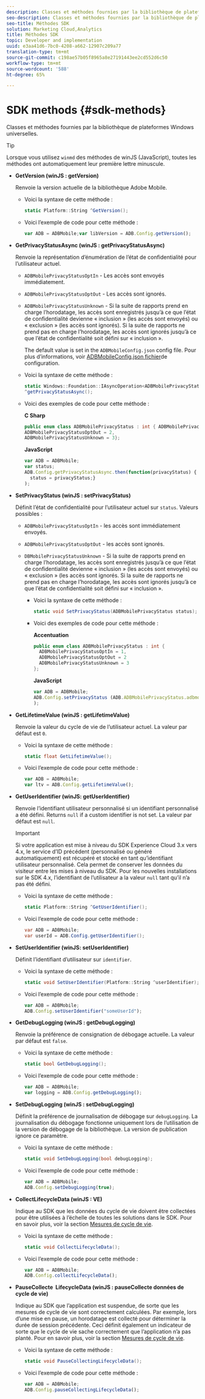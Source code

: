 ```yaml
---
description: Classes et méthodes fournies par la bibliothèque de plateformes Windows universelles.
seo-description: Classes et méthodes fournies par la bibliothèque de plateformes Windows universelles.
seo-title: Méthodes SDK
solution: Marketing Cloud,Analytics
title: Méthodes SDK
topic: Developer and implementation
uuid: e3aa41d6-7bc0-4208-a662-12907c209a77
translation-type: tm+mt
source-git-commit: c198ae57b05f8965a8e27191443ee2cd552d6c50
workflow-type: tm+mt
source-wordcount: '588'
ht-degree: 65%

---
```



# SDK methods {#sdk-methods}

Classes et méthodes fournies par la bibliothèque de plateformes Windows universelles.

>[!TIP]
>
>Lorsque vous utilisez `winmd` des méthodes de winJS (JavaScript), toutes les méthodes ont automatiquement leur première lettre minuscule.

* **GetVersion (winJS : getVersion)**

   Renvoie la version actuelle de la bibliothèque Adobe Mobile.

   * Voici la syntaxe de cette méthode :

      ```csharp
      static Platform::String ^GetVersion();
      ```

   * Voici l’exemple de code pour cette méthode :

      ```js
      var ADB = ADBMobile;var libVersion = ADB.Config.getVersion();
      ```

* **GetPrivacyStatusAsync (winJS : getPrivacyStatusAsync)**

   Renvoie la représentation d’énumération de l’état de confidentialité pour l’utilisateur actuel.

   * `ADBMobilePrivacyStatusOptIn` - Les accès sont envoyés immédiatement.
   * `ADBMobilePrivacyStatusOptOut` - Les accès sont ignorés.
   * `ADBMobilePrivacyStatusUnknown` - Si la suite de rapports prend en charge l’horodatage, les accès sont enregistrés jusqu’à ce que l’état de confidentialité devienne « inclusion » (les accès sont envoyés) ou « exclusion » (les accès sont ignorés). Si la suite de rapports ne prend pas en charge l’horodatage, les accès sont ignorés jusqu’à ce que l’état de confidentialité soit défini sur « inclusion ».

      The default value is set in the `ADBMobileConfig.json` config file. Pour plus d’informations, voir [ADBMobileConfig.json fichier](/help/universal-windows/c-configuration/c.json.md)de configuration.

   * Voici la syntaxe de cette méthode :

      ```csharp
      static Windows::Foundation::IAsyncOperation<ADBMobilePrivacyStatus>
      ^getPrivacyStatusAsync();
      ```

   * Voici des exemples de code pour cette méthode :

      **C Sharp**

      ```csharp
      public enum class ADBMobilePrivacyStatus : int { ADBMobilePrivacyStatusOptIn = 1, 
      ADBMobilePrivacyStatusOptOut = 2, 
      ADBMobilePrivacyStatusUnknown = 3};
      ```

      **JavaScript**

      ```javascript
      var ADB = ADBMobile;
      var status;
      ADB.Config.getPrivacyStatusAsync.then(function(privacyStatus) {
        status = privacyStatus;}
      );
      ```

* **SetPrivacyStatus (winJS : setPrivacyStatus)**

   Définit l’état de confidentialité pour l’utilisateur actuel sur `status`. Valeurs possibles :
   * `ADBMobilePrivacyStatusOptIn` - les accès sont immédiatement envoyés.
   * `ADBMobilePrivacyStatusOptOut` - les accès sont ignorés.
   * `DBMobilePrivacyStatusUnknown` - Si la suite de rapports prend en charge l’horodatage, les accès sont enregistrés jusqu’à ce que l’état de confidentialité devienne « inclusion » (les accès sont envoyés) ou « exclusion » (les accès sont ignorés. Si la suite de rapports ne prend pas en charge l’horodatage, les accès sont ignorés jusqu’à ce que l’état de confidentialité soit défini sur « inclusion ».

      * Voici la syntaxe de cette méthode :

         ```csharp
         static void SetPrivacyStatus(ADBMobilePrivacyStatus status);
         ```

      * Voici des exemples de code pour cette méthode :

         **Accentuation**

         ```csharp
         public enum class ADBMobilePrivacyStatus : int { 
           ADBMobilePrivacyStatusOptIn = 1, 
           ADBMobilePrivacyStatusOptOut = 2
           ADBMobilePrivacyStatusUnknown = 3
         };
         ```

         **JavaScript**

         ```js
         var ADB = ADBMobile;
         ADB.Config.setPrivacyStatus (ADB.ADBMobilePrivacyStatus.adbmobilePrivacyStatusOptIn
         );
         ```

* **GetLifetimeValue (winJS : getLifetimeValue)**

   Renvoie la valeur du cycle de vie de l’utilisateur actuel. La valeur par défaut est `0`.

   * Voici la syntaxe de cette méthode :

      ```csharp
      static float GetLifetimeValue(); 
      ```

   * Voici l’exemple de code pour cette méthode :

      ```js
      var ADB = ADBMobile;
      var ltv = ADB.Config.getLifetimeValue();
      ```

* **GetUserIdentifier (winJS: getUserIdentifier)**

   Renvoie l’identifiant utilisateur personnalisé si un identifiant personnalisé a été défini. Returns `null` if a custom identifier is not set.
La valeur par défaut est `null`.

   >[!IMPORTANT]
   >
   >Si votre application est mise à niveau du SDK Experience Cloud 3.x vers 4.x, le service d’ID précédent (personnalisé ou généré automatiquement) est récupéré et stocké en tant qu’identifiant utilisateur personnalisé. Cela permet de conserver les données du visiteur entre les mises à niveau du SDK. Pour les nouvelles installations sur le SDK 4.x, l’identifiant de l’utilisateur a la valeur `null` tant qu’il n’a pas été défini.

   * Voici la syntaxe de cette méthode :

      ```csharp
      static Platform::String ^GetUserIdentifier(); 
      ```

   * Voici l’exemple de code pour cette méthode :

      ```csharp
      var ADB = ADBMobile;
      var userId = ADB.Config.getUserIdentifier(); 
      ```

* **SetUserIdentifier (winJS: setUserIdentifier)**

   Définit l’identifiant d’utilisateur sur `identifier`.

   * Voici la syntaxe de cette méthode :

      ```csharp
      static void SetUserIdentifier(Platform::String ^userIdentifier); 
      ```

   * Voici l’exemple de code pour cette méthode :

      ```javascript
      var ADB = ADBMobile;
      ADB.Config.setUserIdentifier("someUserId");
      ```

* **GetDebugLogging (winJS : getDebugLogging)**

   Renvoie la préférence de consignation de débogage actuelle. La valeur par défaut est `false`.

   * Voici la syntaxe de cette méthode :

      ```csharp
      static bool GetDebugLogging();
      ```

   * Voici l’exemple de code pour cette méthode :

      ```javascript
      var ADB = ADBMobile;
      var logging = ADB.Config.getDebugLogging();
      ```

* **SetDebugLogging (winJS : setDebugLogging)**

   Définit la préférence de journalisation de débogage sur `debugLogging`. La journalisation du débogage fonctionne uniquement lors de l’utilisation de la version de débogage de la bibliothèque. La version de publication ignore ce paramètre.

   * Voici la syntaxe de cette méthode :

      ```csharp
      static void SetDebugLogging(bool debugLogging);
      ```

   * Voici l’exemple de code pour cette méthode :

      ```js
      var ADB = ADBMobile;
      ADB.Config.setDebugLogging(true);
      ```

* **CollectLifecycleData (winJS : VE)**

   Indique au SDK que les données du cycle de vie doivent être collectées pour être utilisées à l’échelle de toutes les solutions dans le SDK. Pour en savoir plus, voir la section [Mesures de cycle de vie](/help/universal-windows/metrics.md).

   * Voici la syntaxe de cette méthode :

      ```csharp
      static void CollectLifecycleData();
      ```

   * Voici l’exemple de code pour cette méthode :

      ```js
      var ADB = ADBMobile;
      ADB.Config.collectLifecycleData();
      ```

* **PauseCollecte &#x200B; LifecycleData (winJS : pauseCollecte &#x200B; données de cycle de vie)**

   Indique au SDK que l’application est suspendue, de sorte que les mesures de cycle de vie sont correctement calculées. Par exemple, lors d’une mise en pause, un horodatage est collecté pour déterminer la durée de session précédente. Ceci définit également un indicateur de sorte que le cycle de vie sache correctement que l’application n’a pas planté. Pour en savoir plus, voir la section [Mesures de cycle de vie](/help/universal-windows/metrics.md).

   * Voici la syntaxe de cette méthode :

      ```csharp
      static void PauseCollectingLifecycleData();
      ```

   * Voici l’exemple de code pour cette méthode :

      ```js
      var ADB = ADBMobile;
      ADB.Config.pauseCollectingLifecycleData(); 
      ```
